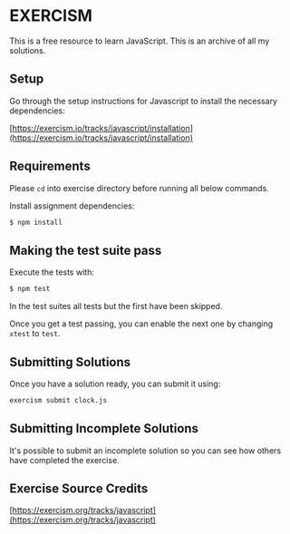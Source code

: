 # EXERCISM

This is a free resource to learn JavaScript. 
This is an archive of all my solutions.

## Setup

Go through the setup instructions for Javascript to install the necessary
dependencies:

[https://exercism.io/tracks/javascript/installation](https://exercism.io/tracks/javascript/installation)

## Requirements

Please `cd` into exercise directory before running all below commands.

Install assignment dependencies:

```bash
$ npm install
```

## Making the test suite pass

Execute the tests with:

```bash
$ npm test
```

In the test suites all tests but the first have been skipped.

Once you get a test passing, you can enable the next one by changing `xtest` to
`test`.


## Submitting Solutions

Once you have a solution ready, you can submit it using:

```bash
exercism submit clock.js
```

## Submitting Incomplete Solutions

It's possible to submit an incomplete solution so you can see how others have
completed the exercise.

## Exercise Source Credits

[https://exercism.org/tracks/javascript](https://exercism.org/tracks/javascript)

